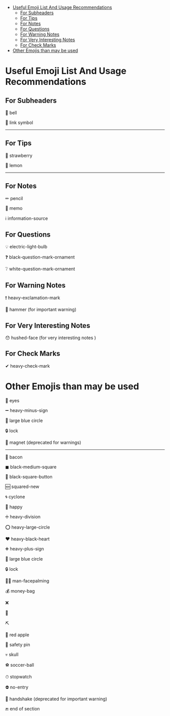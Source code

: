 
- [Useful Emoji List And Usage Recommendations](#useful-emoji-list-and-usage-recommendations)
  - [For Subheaders](#for-subheaders)
  - [For Tips](#for-tips)
  - [For Notes](#for-notes)
  - [For Questions](#for-questions)
  - [For Warning Notes](#for-warning-notes)
  - [For Very Interesting Notes](#for-very-interesting-notes)
  - [For Check Marks](#for-check-marks)
- [Other Emojis than may be used](#other-emojis-than-may-be-used)


# Useful Emoji List And Usage Recommendations

## For Subheaders

🔔 bell

🔗 link symbol

---

## For Tips

🍓 strawberry 

🍋 lemon

---

## For Notes

✏ pencil 

📝 memo 

ℹ information-source 


## For Questions

💡 electric-light-bulb

❓ black-question-mark-ornament

❔ white-question-mark-ornament


## For Warning Notes

❗ heavy-exclamation-mark  

🔨 hammer (for important warning)


## For Very Interesting Notes

😯 hushed-face  (for very interesting notes )


## For Check Marks

✔ heavy-check-mark


# Other Emojis than may be used

👀 eyes

➖ heavy-minus-sign

🔵 large blue circle

🔒 lock

🧲 magnet (deprecated for warnings)

---

🥓 bacon

◼ black-medium-square

🔲 black-square-button

🆕 squared-new

🌀 cyclone

🙂 happy

➗ heavy-division

⭕ heavy-large-circle

❤ heavy-black-heart

➕ heavy-plus-sign

🔵 large blue circle

🔒 lock

🤦‍♂️ man-facepalming

💰 money-bag

❌  

📄 

⛏ 

🍎 red apple  

🧷 safety pin

💀 skull

⚽ soccer-ball

⏱ stopwatch

⛔ no-entry

🤝 handshake (deprecated for important warning)

🔚 end of section

 